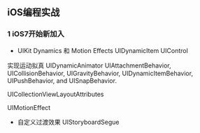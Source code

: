 iOS编程实战
----------------

### 1 iOS7开始新加入
- UIKit Dynamics 和 Motion Effects
UIDynamicItem
UIControl

实现运动拟真
UIDynamicAnimator <UIDynamicItem>
 UIAttachmentBehavior, UICollisionBehavior, UIGravityBehavior, UIDynamicItemBehavior, UIPushBehavior, and UISnapBehavior.

UICollectionViewLayoutAttributes <UIDynamicItem>

UIMotionEffect

- 自定义过渡效果
UIStoryboardSegue
